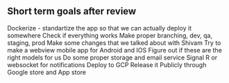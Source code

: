 ## Short term goals after review

Dockerize - standartize the app so that we can actually deploy it somewhere
Check if everything works
Make proper branching, dev, qa, staging, prod
Make some changes that we talked about with Shivam
Try to make a webview mobile app for Android and IOS
Figure out if these are the right models for us
Do some proper storage and email service
Signal R or websocket for notifications
Deploy to GCP
Release it Publicly through Google store and App store
